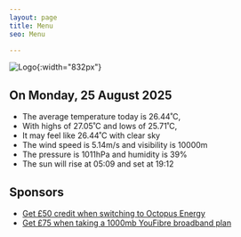 ```yaml
---
layout: page
title: Menu
seo: Menu

---
```


![Logo](/images/logo.jpg){:width="832px"}

<!-- weather_marker starts -->
## On Monday, 25 August 2025

- The average temperature today is 26.44˚C,
- With highs of 27.05˚C and lows of 25.71˚C,
- It may feel like 26.44˚C with clear sky
- The wind speed is 5.14m/s and visibility is 10000m
- The pressure is 1011hPa and humidity is 39%
- The sun will rise at 05:09 and set at 19:12

<!-- weather_marker ends -->

## Sponsors

- [Get £50 credit when switching to Octopus Energy](https://bit.ly/3oD1nnS)
- [Get £75 when taking a 1000mb YouFibre broadband plan](https://aklam.io/91zWhU?)
